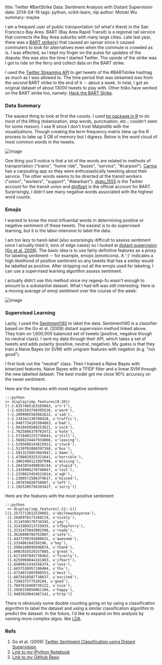 title: Twitter #BartStrike Data: Sentiment Analysis with Distant Supervision
date: 2014-04-19
tags: python, scikit-learn, nlp
author: Motoki Wu
summary: maybe

I am a frequent user of public transportation (of what's there) in the San Francisco Bay Area. BART (Bay Area Rapid Transit) is a regional rail service that connects the Bay Area suburbs with many large cities. Late last year, there was a [BART strike(s)](http://www.mapreport.com/na/west/ba/news/cities/bart_strike.html) that caused an uproar since it caused commuters to look for alternatives even when the commute is crowded as is. I was affected, so I kept my finger on the pulse for updates of the dispute; this was also the time I started Twitter. The upside of the strike was I got to ride on the ferry and collect data on the BART strike. 

I used the [Twitter Streaming API](https://dev.twitter.com/docs/api/streaming) to get tweets of the #BARTstrike hashtag as much as I was allowed to. The time period that was streamed was from the second BART strike to the end of it -- about a week. In total, I got an original dataset of about 13000 tweets to play with. Other folks have worked on the BART strike too, namely: [Hack the BART Strike](https://github.com/enjalot/bart). 

### Data Summary

The easiest thing to look at first the counts. I used [tm package in R](http://www.rdatamining.com/examples/text-mining) to do most of the lifting (tokenization, stop words, punctuation, etc.; couldn't stem for some reason). I use R since I don't trust Matplotlib with the visualizations. Though creating the term frequency matrix blew up the R process to take up 3 GB of memory but I digress. Below is the word cloud of most common words in the tweets.

![image](|filename|/images/wordcloud.png)

One thing you'll notice is that a lot of the words are related to methods of transportation ("trains", "home ride", "buses", "service", "#carpool"). [Carma](https://carmacarpool.com) has a carpooling app so they were enthusiastically tweeting about their service. The other words seems to be directed *at* the transit workers ("union", "workers", "support", "#dearbart"). [@atu_1555](https://twitter.com/ATU_1555) is the Twitter account for the transit union and [@sfbart](https://twitter.com/SFBART) is the official account for BART. Surprisingly, I didn't see many negative words associated with the highest word counts.

### Emojis

I wanted to know the most influential words in determining positive or negative sentiment of these tweets. The easiest is to do supervised learning, but it is the labor-intensive to label the data. 

I am too lazy to hand-label (also surprisingly difficult to assess sentiment once I actually tried it; tons of edge cases) so I looked at [distant supervision (Go et al. 2009)](http://s3.eddieoz.com/docs/sentiment_analysis/Twitter_Sentiment_Classification_using_Distant_Supervision.pdf). The basic idea is to use fairly definitive features as a proxy for labeling sentiment -- for example, emojis (emoticons). A ':)' indicates a high likelihood of positive sentiment so any tweets that has a smiley would be labelled as positive. After stripping out all the emojis used for labeling, I can use a supervised learning algorithm assess sentiment. 

I actually didn't use this method since my regexp-fu wasn't enough to amount to a substantial dataset. What I had left was still interesting. Here is a moving average of emoji sentiment over the course of the week:

![image](|filename|/images/emoticon.png)

### Supervised Learning

Lazily, I used the [Sentiment140](http://help.sentiment140.com/api) to label the data. Sentiment140 is a classifier based on the Go et al. (2009) distant supervision method linked above. They train on 1,600,000 balanced set of tweets (positive, negative though no neutral class). I sent my data through their API, which takes a set of tweets and adds polarity (positive, neutral, negative). My guess is that they train a Naive Bayes (or SVM) with unigram features with negation (e.g. "not good"). 

I first took out the "neutral" class. Then I trained a Naive Bayes with binarized features, Naive Bayes with a TFIDF filter and a linear SVM through the new labelled dataset. The best model got me close 90% accuracy on the tweet sentiment. 

Here are the features with most negative sentiment:

	:::python
	>> display(imp_features[0:20])
	[(-2.8357465163165063, u"n't"),
	 (-2.4201593740395526, u'work'),
	 (-2.2099005503662612, u'sad'),
	 (-2.134341230708428, u'traffic'),
	 (-1.9487734183304863, u'bad'),
	 (-1.9410436588253621, u'suck'),
	 (-1.7625886379782472, u'hate'),
	 (-1.5710481225736643, u'still'),
	 (-1.5688234447934066, u'leaving'),
	 (-1.5295688143615913, u'stuck'),
	 (-1.5139701088397268, u'bus'),
	 (-1.5013235053943947, u'damn'),
	 (-1.4788029325321641, u'horrible'),
	 (-1.3002409121097998, u'missing'),
	 (-1.2643054498836144, u'stupid'),
	 (-1.2439906270740047, u'lost'),
	 (-1.2330823454521014, u'ugh'),
	 (-1.2300572586379617, u'missed'),
	 (-1.207876020758087, u'left'),
	 (-1.1925205756393427, u'sorry')]
 
 
 Here are the features with the most positive sentiment:
 
	:::python
	 >> display(imp_features[-21:-1])
	[(1.2572713812534602, u'abc7newsbayarea'),
	 (1.2848970173168219, u'nicely'),
	 (1.3114599170734345, u'yay'),
	 (1.3141989313725035, u'sfbayferry'),
	 (1.3331475843002596, u'ready'),
	 (1.3626098784763807, u'safe'),
	 (1.4427299291680631, u'awesome'),
	 (1.533406184356106, u'hey'),
	 (1.5904100695696874, u'thank'),
	 (1.6002919329257885, u'great'),
	 (1.6171697845738462, u'finally'),
	 (1.6259904844181883, u'sfbart'),
	 (1.6489921434356374, u'love'),
	 (1.6657530957108404, u'thx'),
	 (1.6724072807099553, u'best'),
	 (1.6875918587710637, u'excited'),
	 (1.728437377530184, u'good'),
	 (1.7847619469736122, u'nice'),
	 (2.2958159850061266, u'happy'),
	 (2.9483929041967141, u'http')]

There is obviously some double counting going on by using a classification algorithm to label the dataset and using a similar classification algorithm to predict the dataset. In the future, I'd like to expand on this analysis by running more complex algos. like [LDA](http://en.wikipedia.org/wiki/Latent_Dirichlet_allocation). 

### Refs
 
1. Go et al. (2009) [Twitter Sentiment Classification using Distant Supervision](http://s3.eddieoz.com/docs/sentiment_analysis/Twitter_Sentiment_Classification_using_Distant_Supervision.pdf). 
2. [Link to my IPython Notebook](http://nbviewer.ipython.org/github/tokestermw/twitter-bart/blob/master/ipynb/Twitter140-checkNB.ipynb)
3. [Link to my GitHub Repo](https://github.com/tokestermw/twitter-bart)
